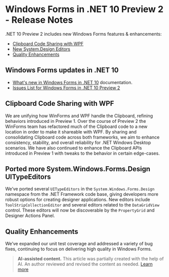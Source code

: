# Windows Forms in .NET 10 Preview 2 - Release Notes

.NET 10 Preview 2 includes new Windows Forms features & enhancements:

- [Clipboard Code Sharing with WPF](#clipboard-code-sharing-with-wpf)
- [New System.Design Editors](#new-systemdesign-editors)
- [Quality Enhancements](#quality-enhancements)

## Windows Forms updates in .NET 10

- [What's new in Windows Forms in .NET 10](https://learn.microsoft.com/dotnet/desktop/winforms/whats-new/net100) documentation.
- [Issues List for Windows Forms in .NET 10 Preview 2](https://github.com/dotnet/winforms/issues?q=is%3Aissue%20milestone%3A%2210.0%20Preview2%22%20)

## Clipboard Code Sharing with WPF

 We are unifying how WinForms and WPF handle the Clipboard, refining behaviors introduced in Preview 1. Over the course of Preview 2 the WinForms team has refactored much of the Clipboard code to a new location in order to make it shareable with WPF. By sharing and consolidating Clipboard code across both frameworks, we aim to enhance consistency, stability, and overall reliability for .NET Windows Desktop scenarios. We have also continued to enhance the Clipboard APIs introduced in Preview 1 with tweaks to the behavior in certain edge-cases.

## Ported more System.Windows.Forms.Design UITypeEditors  

We’ve ported several `UITypeEditors` in the `System.Windows.Forms.Design` namespace from the .NET Framework code base, giving developers more robust options for creating designer applications. New editors include `ToolStripCollectionEditor` and several editors related to the `DataGridView` control. These editors will now be discoverable by the `PropertyGrid` and Designer Actions Panel. 


## Quality Enhancements

We’ve expanded our unit test coverage and addressed a variety of bug fixes, continuing to focus on delivering high quality in Windows Forms.

> **AI-assisted content.** This article was partially created with the help of AI. An author reviewed and revised the content as needed. [Learn more](https://devblogs.microsoft.com/principles-for-ai-generated-content/)
